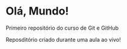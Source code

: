 # Olá, Mundo!
 Primeiro repositório do curso de Git e GitHub

 Reposditório criado durante uma aula ao vivo!
